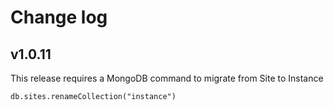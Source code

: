 # Change log
## v1.0.11
This release requires a MongoDB command to migrate from Site to Instance
```
db.sites.renameCollection("instance")
```
